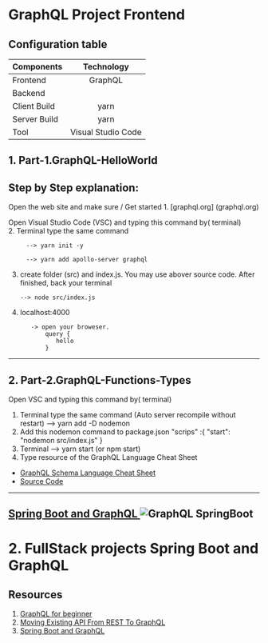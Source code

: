 # GraphQL Project Frontend 


    
   
## Configuration table
  
   | Components  | Technology  | 
   | :---        |    :----:   |   
   | Frontend  | GraphQL  | 
   | Backend   |   |
   | Client Build |yarn|
   | Server Build| yarn |
   | Tool | Visual Studio Code |
 
 
## 1. Part-1.GraphQL-HelloWorld
 
 Step by Step explanation: 
 --------------------------------------------------------
  Open the web site and make sure / Get started
    1. [graphql.org] (graphql.org)

  Open Visual Studio Code (VSC) and typing this command by( terminal)  
    2. Terminal type the same command
    
         --> yarn init -y

         --> yarn add apollo-server graphql
  
  3. create folder (src) and index.js. You may use abover source code. After finished, back your terminal
         
         --> node src/index.js

  4. localhost:4000

            -> open your broweser.
                query {
                   hello
                }
   
   
-------------------------------------------------------------------------------------   
   
## 2. Part-2.GraphQL-Functions-Types
 
 Open VSC and typing this command by( terminal)  
 
  1. Terminal type the same command (Auto server recompile without restart)
              --> yarn add -D nodemon
  2. Add this nodemon command to package.json
            "scrips" :{
              "start": "nodemon src/index.js" 
             }
  3. Terminal 
             --> yarn start (or npm start)
  4. Type resource of the GraphQL Language Cheat Sheet
        
   * [GraphQL Schema Language Cheat Sheet](https://wehavefaces.net/graphql-shorthand-notation-cheatsheet-17cd715861b6)
   * [Source Code](https://github.com/sogko/graphql-schema-language-cheat-sheet)

--------------------------------------


[Spring Boot and GraphQL ](https://www.viralpatel.net/graphql-spring-boot-tutorial/)
![GraphQL SpringBoot](https://user-images.githubusercontent.com/11626327/87937048-e60e6c00-cace-11ea-8760-a7fb7ebb2502.PNG)
--------------------------------------------------------------------------------------
   
   
# 2. FullStack projects Spring Boot and GraphQL 

## Resources 
1. [GraphQL for beginner](https://www.youtube.com/watch?v=Y78PadVft7I&list=PLN3n1USn4xln0j_NN9k4j5hS1thsGibKi&index=2)
2. [Moving Existing API From REST To GraphQL](https://www.youtube.com/watch?v=broQmxQAMjM)
3. [Spring Boot and GraphQL](https://www.viralpatel.net/graphql-spring-boot-tutorial/)


